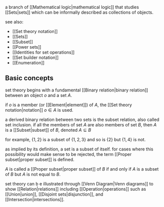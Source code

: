 a branch of [[Mathematical logic|mathematical logic]] that studies [[Sets|sets]] which can be informally described as collections of objects.

see also:
- [[Set theory notation]]
- [[Sets]]
- [[Subset]]
- [[Power sets]]
- [[Identities for set operations]]
- [[Set builder notation]]
- [[Enumeration]]

## Basic concepts

set theory begins with a fundamental [[Binary relation|binary relation]] between an object $o$ and a set $A$. 

if $o$ is a member (or [[Element|element]]) of $A$, the [[Set theory notation|notation]] $o\in A$ is used.

a derived binary relation between two sets is the subset relation, also called set inclusion. if all the members of set $A$ are also members of set $B$, then $A$ is a [[Subset|subset]] of $B$, denoted $A\subseteq B$

for example, $\{1,2\}$ is a subset of $\{1,2,3\}$ and so is $\{2\}$ but $\{1,4\}$ is not.

as implied by its definition, a set is a subset of itself. for cases where this possibility would make sense to be rejected, the term [[Proper subset|proper subset]] is defined.

$A$ is called a [[Proper subset|proper subset]] of $B$ if and only if $A$ is a subset of $B$ but $A$ is not equal to $B$.

set theory can b e illustrated through [[Venn Diagram|Venn diagrams]] to show [[Relation|relations]] including [[Operation|operations]] such as [[Union|union]], [[Disjoint sets|disjunction]], and [[Intersection|intersections]].